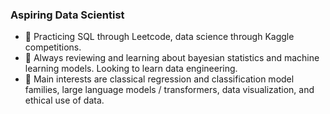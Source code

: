 ### Aspiring Data Scientist 

- 🔭 Practicing SQL through Leetcode, data science through Kaggle competitions.
- 🌱 Always reviewing and learning about bayesian statistics and machine learning models. Looking to learn data engineering.
- 👯 Main interests are classical regression and classification model families, large language models / transformers, data visualization, and ethical use of data.
<!--
**ScripterKSG/ScripterKSG** is a ✨ _special_ ✨ repository because its `README.md` (this file) appears on your GitHub profile.

Here are some ideas to get you started:

- 🔭 I’m currently working on ...
- 🌱 I’m currently learning ...
- 👯 I’m looking to collaborate on ...
- 🤔 I’m looking for help with ...
- 💬 Ask me about ...
- 📫 How to reach me: ...
- 😄 Pronouns: ...
- ⚡ Fun fact: ...
-->
